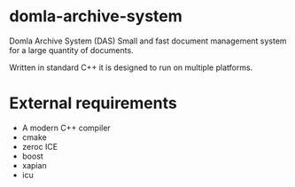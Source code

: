 # domla-archive-system
Domla Archive System (DAS)
Small and fast document management system for a large quantity of documents.

Written in standard C++ it is designed to run on multiple platforms.

External requirements
=====================
- A modern C++ compiler
- cmake
- zeroc ICE
- boost
- xapian
- icu
